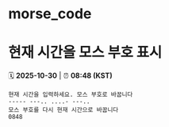 # morse_code
# 현재 시간을 모스 부호 표시
<!-- MORSE_TIME_START -->
🗓️ **2025-10-30** | ⏰ **08:48 (KST)**

```
현재 시간을 입력하세요. 모스 부호로 바꿉니다
----- ---.. ....- ---..
모스 부호를 다시 현재 시간으로 바꿉니다
0848
```
<!-- MORSE_TIME_END -->

